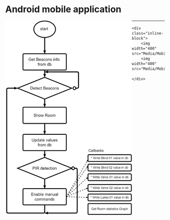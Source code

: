 # Android mobile application

<img align="left" width="400" src="Media/DiagramSmartBuildingMobApp.png">  

******

    <div class="inline-block">
        <img width="400" src="Media/MobileApp.jpg">
        <img  width="400" src="Media/MobileApp2.jpg">

    </div>

   



